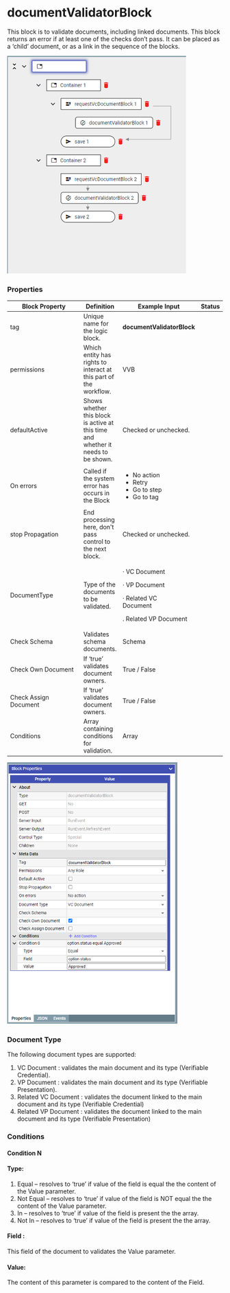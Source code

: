 # documentValidatorBlock

This block is to validate documents, including linked documents. This block returns an error if at least one of the checks don’t pass. It can be placed as a ‘child’ document, or as a link in the sequence of the blocks.

![](<../../../../../.gitbook/assets/image (13) (4).png>)

### Properties

<table><thead><tr><th width="208">Block Property</th><th>Definition</th><th>Example Input</th><th>Status</th></tr></thead><tbody><tr><td>tag</td><td>Unique name for the logic block.</td><td><strong>documentValidatorBlock</strong></td><td></td></tr><tr><td>permissions</td><td>Which entity has rights to interact at this part of the workflow.</td><td>VVB</td><td></td></tr><tr><td>defaultActive</td><td>Shows whether this block is active at this time and whether it needs to be shown.</td><td>Checked or unchecked.</td><td></td></tr><tr><td>On errors</td><td>Called if the system error has occurs in the Block</td><td><ul><li>No action</li><li>Retry</li><li>Go to step</li><li>Go to tag</li></ul></td><td></td></tr><tr><td>stop Propagation</td><td>End processing here, don't pass control to the next block.</td><td>Checked or unchecked.</td><td></td></tr><tr><td>DocumentType</td><td>Type of the documents to be validated.</td><td><p>· VC Document</p><p>· VP Document</p><p>· Related VC<br>Document</p><p>. Related VP Document</p></td><td></td></tr><tr><td>Check Schema</td><td>Validates schema documents.</td><td>Schema</td><td></td></tr><tr><td>Check Own Document</td><td>If ‘true’ validates document owners.</td><td>True / False</td><td></td></tr><tr><td>Check Assign Document</td><td>If ‘true’ validates document owners.</td><td>True / False</td><td></td></tr><tr><td>Conditions</td><td>Array containing conditions for validation.</td><td>Array</td><td></td></tr></tbody></table>

![](<../../../../../.gitbook/assets/image (23) (5).png>)

### Document Type

The following document types are supported:

1. VC Document : validates the main document and its type (Verifiable Credential).
2. VP Document : validates the main document and its type (Verifiable Presentation).
3. Related VC Document : validates the document linked to the main document and its type (Verifiable Credential)
4. Related VP Document : validates the document linked to the main document and its type (Verifiable Presentation)

### Conditions

#### Condition N

#### Type:

1. Equal – resolves to ‘true’ if value of the field is equal the the content of the Value parameter.
2. Not Equal – resolves to ‘true’ if value of the field is NOT equal the the content of the Value parameter.
3. In – resolves to ‘true’ if value of the field is present the the array.
4. Not In – resolves to ‘true’ if value of the field is present the the array.

#### Field :

This field of the document to validates the Value parameter.

#### Value:

The content of this parameter is compared to the content of the Field.
